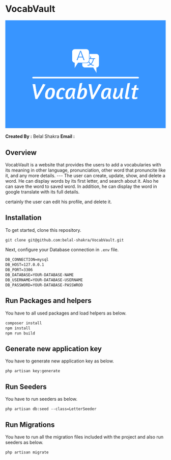 # VocabVault

<img src="public/assets/img/VocabVault-poster.png">


**Created By :** Belal Shakra
**Email :**


## Overview

VocabVault is a website that provides the users to add a vocabularies with its meaning in other language, pronunciation, other word that pronuncite like it, and any more details. ---
The user can create, update, show, and delete a word. He can display words by its first letter, and search about it.
Also he can save the word to saved word. In addition, he can display the word in google translate with its full details.

certainly the user can edit his profile, and delete it.



## Installation

To get started, clone this repository.

```
git clone git@github.com:belal-shakra/VocabVault.git
```

Next, configure your Database connection in `.env` file.

```
DB_CONNECTION=mysql
DB_HOST=127.0.0.1
DB_PORT=3306
DB_DATABASE=YOUR-DATABASE-NAME
DB_USERNAME=YOUR-DATABASE-USERNAME
DB_PASSWORD=YOUR-DATABASE-PASSWROD
```

## Run Packages and helpers

You have to all used packages and load helpers as below.

```
composer install
npm install
npm run build
```

## Generate new application key

You have to generate new application key as below.

```
php artisan key:generate
```

## Run Seeders

You have to run seeders as below.

```
php artisan db:seed --class=LetterSeeder
```

## Run Migrations

You have to run all the migration files included with the project and also run seeders as below.

```
php artisan migrate
```
